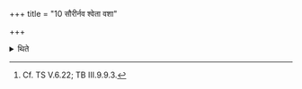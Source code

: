 +++
title = "10 सौरीर्नव श्वेता वशा"

+++

<details><summary>थिते</summary>

10. There should be nine white, sterile cows (to be killed) for Sūrya as the Anūbandhyās[^1].  

[^1]: Cf. TS V.6.22; TB III.9.9.3.  
</details>
